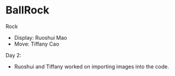 # BallRock

Rock
- Display: Ruoshui Mao
- Move: Tiffany Cao

Day 2:
- Ruoshui and Tiffany worked on importing images into the code.

